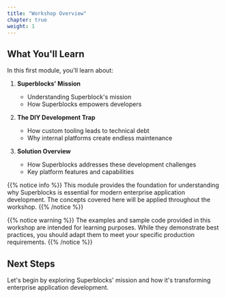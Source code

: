 ```yaml
---
title: "Workshop Overview"
chapter: true
weight: 1
---
```


## What You'll Learn

In this first module, you'll learn about:

1. **Superblocks' Mission**

    - Understanding Superblock's mission
    - How Superblocks empowers developers

2. **The DIY Development Trap**

    - How custom tooling leads to technical debt
    - Why internal platforms create endless maintenance

3. **Solution Overview**

    - How Superblocks addresses these development challenges
    - Key platform features and capabilities

{{% notice info %}}
This module provides the foundation for understanding why Superblocks is essential for modern enterprise application development. The concepts covered here will be applied throughout the workshop.
{{% /notice %}}

{{% notice warning %}}
The examples and sample code provided in this workshop are intended for learning purposes. While they demonstrate best practices, you should adapt them to meet your specific production requirements.
{{% /notice %}}

## Next Steps

Let's begin by exploring Superblocks' mission and how it's transforming enterprise application development.